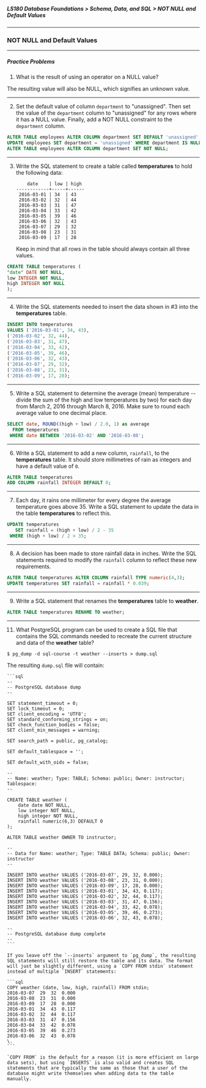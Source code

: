 ##### LS180 Database Foundations > Schema, Data, and SQL > NOT NULL and Default Values

---

### NOT NULL and Default Values

---

##### Practice Problems

1. What is the result of using an operator on a NULL value?

The resulting value will also be NULL, which signifies an unknown value.

---

2. Set the default value of column `department` to "unassigned". Then set the value of the `department` column to "unassigned" for any rows where it has a NULL value. Finally, add a NOT NULL constraint to the `department` column.

```sql
ALTER TABLE employees ALTER COLUMN department SET DEFAULT 'unassigned';
UPDATE employees SET department = 'unassigned' WHERE department IS NULL;
ALTER TABLE employees ALTER COLUMN department SET NOT NULL;
```

---

3. Write the SQL statement to create a table called **temperatures** to hold the following data:

   ```
       date    | low | high
   ------------+-----+------
    2016-03-01 | 34  | 43
    2016-03-02 | 32  | 44
    2016-03-03 | 31  | 47
    2016-03-04 | 33  | 42
    2016-03-05 | 39  | 46
    2016-03-06 | 32  | 43
    2016-03-07 | 29  | 32
    2016-03-08 | 23  | 31
    2016-03-09 | 17  | 28
   ```

   Keep in mind that all rows in the table should always contain all three values.

```sql
CREATE TABLE temperatures (
"date" DATE NOT NULL,
low INTEGER NOT NULL,
high INTEGER NOT NULL
);
```

---

4. Write the SQL statements needed to insert the data shown in #3 into the **temperatures** table.

```sql
INSERT INTO temperatures
VALUES ('2016-03-01', 34, 43),
('2016-03-02', 32, 44),
('2016-03-03', 31, 47),
('2016-03-04', 33, 42),
('2016-03-05', 39, 46),
('2016-03-06', 32, 43),
('2016-03-07', 29, 32),
('2016-03-08', 23, 31),
('2016-03-09', 17, 28);
```

---

5. Write a SQL statement to determine the average (mean) temperature -- divide the sum of the high and low temperatures by two) for each day from March 2, 2016 through March 8, 2016. Make sure to round each average value to one decimal place.

```sql
SELECT date, ROUND((high + low) / 2.0, 1) as average
  FROM temperatures
 WHERE date BETWEEN '2016-03-02' AND '2016-03-08';
```

---

6. Write a SQL statement to add a new column, `rainfall`, to the **temperatures** table. It should store millimetres of rain as integers and have a default value of `0`.

```sql
ALTER TABLE temperatures
ADD COLUMN rainfall INTEGER DEFAULT 0;
```

---

7. Each day, it rains one millimeter for every degree the average temperature goes above 35. Write a SQL statement to update the data in the table **temperatures** to reflect this.

```sql
UPDATE temperatures
   SET rainfall = (high + low) / 2 - 35
 WHERE (high + low) / 2 > 35;
```

---

8. A decision has been made to store rainfall data in inches. Write the SQL statements required to modify the `rainfall` column to reflect these new requirements.

```sql
ALTER TABLE temperatures ALTER COLUMN rainfall TYPE numeric(4,3);
UPDATE temperatures SET rainfall = rainfall * 0.039;
```

--- 

9. Write a SQL statement that renames the **temperatures** table to **weather**.

```sql
ALTER TABLE temperatures RENAME TO weather;
```

---

11. What PostgreSQL program can be used to create a SQL file that contains the SQL commands needed to recreate the current structure and data of the **weather** table?

```
$ pg_dump -d sql-course -t weather --inserts > dump.sql
```

The resulting `dump.sql` file will contain:

    ```sql
    --
    -- PostgreSQL database dump
    --
    
    SET statement_timeout = 0;
    SET lock_timeout = 0;
    SET client_encoding = 'UTF8';
    SET standard_conforming_strings = on;
    SET check_function_bodies = false;
    SET client_min_messages = warning;
    
    SET search_path = public, pg_catalog;
    
    SET default_tablespace = '';
    
    SET default_with_oids = false;
    
    --
    -- Name: weather; Type: TABLE; Schema: public; Owner: instructor; Tablespace:
    --
    
    CREATE TABLE weather (
        date date NOT NULL,
        low integer NOT NULL,
        high integer NOT NULL,
        rainfall numeric(6,3) DEFAULT 0
    );
    
    ALTER TABLE weather OWNER TO instructor;
    
    --
    -- Data for Name: weather; Type: TABLE DATA; Schema: public; Owner: instructor
    --
    
    INSERT INTO weather VALUES ('2016-03-07', 29, 32, 0.000);
    INSERT INTO weather VALUES ('2016-03-08', 23, 31, 0.000);
    INSERT INTO weather VALUES ('2016-03-09', 17, 28, 0.000);
    INSERT INTO weather VALUES ('2016-03-01', 34, 43, 0.117);
    INSERT INTO weather VALUES ('2016-03-02', 32, 44, 0.117);
    INSERT INTO weather VALUES ('2016-03-03', 31, 47, 0.156);
    INSERT INTO weather VALUES ('2016-03-04', 33, 42, 0.078);
    INSERT INTO weather VALUES ('2016-03-05', 39, 46, 0.273);
    INSERT INTO weather VALUES ('2016-03-06', 32, 43, 0.078);
    
    --
    -- PostgreSQL database dump complete
    --
    ```

    If you leave off the `--inserts` argument to `pg_dump`, the resulting SQL statements will still restore the table and its data. The format will just be slightly different, using a `COPY FROM stdin` statement instead of multiple `INSERT` statements:

    ```sql
    COPY weather (date, low, high, rainfall) FROM stdin;
    2016-03-07  29  32  0.000
    2016-03-08  23  31  0.000
    2016-03-09  17  28  0.000
    2016-03-01  34  43  0.117
    2016-03-02  32  44  0.117
    2016-03-03  31  47  0.156
    2016-03-04  33  42  0.078
    2016-03-05  39  46  0.273
    2016-03-06  32  43  0.078
    \.
    ```

    `COPY FROM` is the default for a reason (it is more efficient on large data sets), but using `INSERTS` is also valid and creates SQL statements that are typically the same as those that a user of the database might write themselves when adding data to the table manually.

